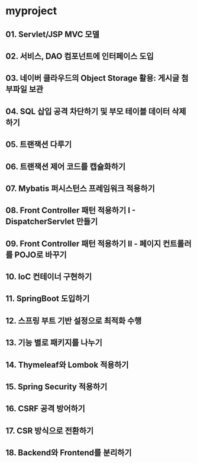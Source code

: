 # myproject

## 01. Servlet/JSP MVC 모델
## 02. 서비스, DAO 컴포넌트에 인터페이스 도입
## 03. 네이버 클라우드의 Object Storage 활용: 게시글 첨부파일 보관
## 04. SQL 삽입 공격 차단하기 및 부모 테이블 데이터 삭제하기
## 05. 트랜잭션 다루기
## 06. 트랜잭션 제어 코드를 캡슐화하기
## 07. Mybatis 퍼시스턴스 프레임워크 적용하기
## 08. Front Controller 패턴 적용하기 I - DispatcherServlet 만들기
## 09. Front Controller 패턴 적용하기 II - 페이지 컨트롤러를 POJO로 바꾸기
## 10. IoC 컨테이너 구현하기
## 11. SpringBoot 도입하기
## 12. 스프링 부트 기반 설정으로 최적화 수행
## 13. 기능 별로 패키지를 나누기
## 14. Thymeleaf와 Lombok 적용하기
## 15. Spring Security 적용하기
## 16. CSRF 공격 방어하기
## 17. CSR 방식으로 전환하기
## 18. Backend와 Frontend를 분리하기